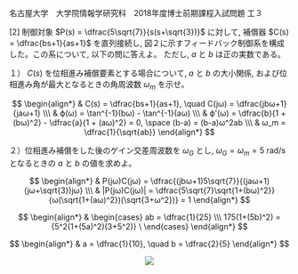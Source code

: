 名古屋大学　大学院情報学研究科　2018年度博士前期課程入試問題 工３

\[2] 制御対象 $P(s) = \dfrac{5\sqrt{7}}{s(s+\sqrt{3})}$ に対して, 補償器 $C(s) = \dfrac{bs+1}{as+1}$ を直列接続し, 図２に示すフィードバック制御系を構成した。この系について, 以下の問に答えよ。 ただし, $a$ と $b$ は正の実数である。

１） $C(s)$ を位相進み補償要素とする場合について, $a$ と $b$ の大小関係, および位相進み角が最大となるときの角周波数 $ω_m$ を示せ。

$$
    \begin{align*}
        & C(s) = \dfrac{bs+1}{as+1}, \quad C(jω) = \dfrac{jbω+1}{jaω+1} \\\
        & ϕ(ω) = \tan^{-1}(bω) - \tan^{-1}(aω) \\\
        & ϕ'(ω) = \dfrac{b}{1 + (bω)^2} - \dfrac{a}{1 + (aω)^2} = 0, \space (b-a) = (b-a)ω^2ab \\\
        & ω_m = \dfrac{1}{\sqrt{ab}}
    \end{align*}
$$

２）位相進み補償をした後のゲイン交差周波数を $ω_G$ とし, $ω_G = ω_m = 5$ rad/s となるときの $a$ と $b$ の値を求めよ。

$$
    \begin{align*}
        & P(jω)C(jω) = \dfrac{(jbω+1)5\sqrt{7}}{(jaω+1)(jω+\sqrt{3})jω} \\\
        & |P(jω)C(jω)| = \dfrac{5\sqrt{7}\sqrt{1+(bω)^2}}{ω(\sqrt{1+(aω)^2})(\sqrt{3+ω^2})} = 1
    \end{align*}
$$

$$
    \begin{align*}
        & \begin{cases} ab = \dfrac{1}{25} \\\ 175(1+(5b)^2) = {5^2(1+(5a)^2)(3+5^2)} \ \end{cases}
    \end{align*}
$$

$$
   \begin{align*}
        & a = \dfrac{1}{10}, \quad b = \dfrac{2}{5}
   \end{align*}
$$


<p align="center">
    <img src="https://gcdnb.pbrd.co/images/15TZbxaRFMew.png?o=1"/>
</p>
